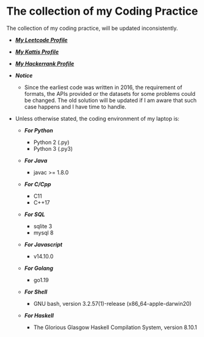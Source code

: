 # The collection of my Coding Practice

The collection of my coding practice, will be updated inconsistently.

* [***My Leetcode Profile***](https://leetcode.com/HarrisonShen)
* [***My Kattis Profile***](https://open.kattis.com/users/haohushen)
* [***My Hackerrank Profile***](https://www.hackerrank.com/Harrison_Shen)

* ***Notice*** 
  * Since the earliest code was written in 2016, the requirement of formats, the APIs provided or the datasets for some problems could be changed. The old solution will be updated if I am aware that such case happens and I have time to handle.

* Unless otherwise stated, the coding environment of my laptop is:

  * ***For Python***
     * Python 2 (.py)
     * Python 3 (.py3)

  * ***For Java***
    * javac >= 1.8.0

  * ***For C/Cpp***
    * C11
    * C++17

  * ***For SQL***
    * sqlite 3
    * mysql 8

  * ***For Javascript***
    * v14.10.0
  * ***For Golang***
    * go1.19
  * ***For Shell***
    * GNU bash, version 3.2.57(1)-release (x86_64-apple-darwin20)
  * ***For Haskell***
    * The Glorious Glasgow Haskell Compilation System, version 8.10.1

